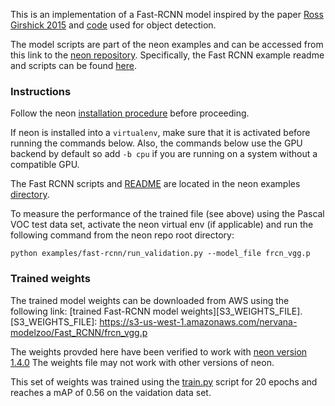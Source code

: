 
This is an implementation of a Fast-RCNN model inspired by the paper
[Ross Girshick 2015](http://arxiv.org/pdf/1504.08083v2.pdf) and [code](https://github.com/rbgirshick/fast-rcnn)
used for object detection.

The model scripts are part of the neon examples and can be accessed from this link to the
[neon repository](https://github.com/NervanaSystems/neon).  Specifically, the Fast RCNN example
readme and scripts can be found [here](https://github.com/NervanaSystems/neon/tree/master/examples/fast-rcnn).


### Instructions

Follow the neon [installation procedure](http://neon.nervanasys.com/docs/latest/installation.html)
before proceeding.

If neon is installed into a `virtualenv`, make sure that it is activated before running the commands below.
Also, the commands below use the GPU backend by default so add `-b cpu` if you are running on a system without
a compatible GPU.

The Fast RCNN scripts and [README](https://github.com/NervanaSystems/neon/blob/master/examples/fast-rcnn/README.md)
are located in the neon examples [directory](https://github.com/NervanaSystems/neon/tree/master/examples/fast-rcnn).

To measure the performance of the trained file (see above) using the Pascal VOC test data set, activate the 
neon virtual env (if applicable) and run the following command from the neon repo root directory:
```
python examples/fast-rcnn/run_validation.py --model_file frcn_vgg.p
```


### Trained weights

The trained model weights can be downloaded from AWS using the following link:
[trained Fast-RCNN model weights][S3_WEIGHTS_FILE].
[S3_WEIGHTS_FILE]: https://s3-us-west-1.amazonaws.com/nervana-modelzoo/Fast_RCNN/frcn_vgg.p

The weights provded here have been verified to work with [neon version 1.4.0](https://github.com/NervanaSystems/neon/releases/tag/v1.4.0)
The weights file may not work with other versions of neon.

This set of weights was trained using the [train.py](/home/jenkins/jenkins_backup_6_2_2016.tar.gz) script for 20 epochs and
reaches a mAP of 0.56 on the vaidation data set.
